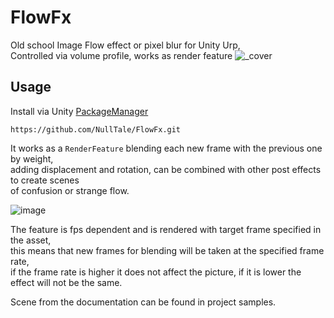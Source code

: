 # FlowFx

Old school Image Flow effect or pixel blur for Unity Urp, </br>
Controlled via volume profile, works as render feature
![_cover](https://github.com/NullTale/FlowFx/assets/1497430/08642a3a-f050-4d9c-b835-e0d37cf02f23)

## Usage
Install via Unity [PackageManager](https://docs.unity3d.com/Manual/upm-ui-giturl.html)
```
https://github.com/NullTale/FlowFx.git
```

It works as a `RenderFeature` blending each new frame with the previous one by weight,</br>
adding displacement and rotation, can be combined with other post effects to create scenes</br>
of confusion or strange flow.</br>

![image](https://github.com/NullTale/FlowFx/assets/1497430/ec20ecb2-0eb7-45be-9792-99990c868f94)

The feature is fps dependent and is rendered with target frame specified in the asset,</br>
this means that new frames for blending will be taken at the specified frame rate,</br>
if the frame rate is higher it does not affect the picture, if it is lower the effect will not be the same.

Scene  from the documentation can be found in project samples.
